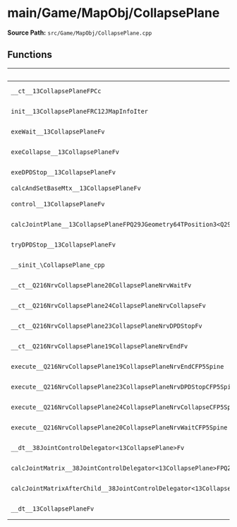 # main/Game/MapObj/CollapsePlane

**Source Path:** `src/Game/MapObj/CollapsePlane.cpp`

## Functions

| Name | Address | Match % |
|------|---------|---------|
| `__ct__13CollapsePlaneFPCc` | `0x801CA398` | :white_check_mark: (100.0%) |
| `init__13CollapsePlaneFRC12JMapInfoIter` | `0x801CA3F4` | :white_check_mark: (100.0%) |
| `exeWait__13CollapsePlaneFv` | `0x801CA5FC` | :white_check_mark: (100.0%) |
| `exeCollapse__13CollapsePlaneFv` | `0x801CA644` | :white_check_mark: (100.0%) |
| `exeDPDStop__13CollapsePlaneFv` | `0x801CA6FC` | :x: (97.0%) |
| `calcAndSetBaseMtx__13CollapsePlaneFv` | `0x801CA780` | :x: (0.0%) |
| `control__13CollapsePlaneFv` | `0x801CA7FC` | :white_check_mark: (100.0%) |
| `calcJointPlane__13CollapsePlaneFPQ29JGeometry64TPosition3<Q29JGeometry38TMatrix34<Q29JGeometry13SMatrix34C<f>>>RC19JointControllerInfo` | `0x801CA834` | :white_check_mark: (100.0%) |
| `tryDPDStop__13CollapsePlaneFv` | `0x801CA90C` | :white_check_mark: (100.0%) |
| `__sinit_\CollapsePlane_cpp` | `0x801CA990` | :white_check_mark: (100.0%) |
| `__ct__Q216NrvCollapsePlane20CollapsePlaneNrvWaitFv` | `0x801CA9CC` | :white_check_mark: (100.0%) |
| `__ct__Q216NrvCollapsePlane24CollapsePlaneNrvCollapseFv` | `0x801CA9DC` | :white_check_mark: (100.0%) |
| `__ct__Q216NrvCollapsePlane23CollapsePlaneNrvDPDStopFv` | `0x801CA9EC` | :white_check_mark: (100.0%) |
| `__ct__Q216NrvCollapsePlane19CollapsePlaneNrvEndFv` | `0x801CA9FC` | :white_check_mark: (100.0%) |
| `execute__Q216NrvCollapsePlane19CollapsePlaneNrvEndCFP5Spine` | `0x801CAA0C` | :white_check_mark: (100.0%) |
| `execute__Q216NrvCollapsePlane23CollapsePlaneNrvDPDStopCFP5Spine` | `0x801CAA10` | :white_check_mark: (100.0%) |
| `execute__Q216NrvCollapsePlane24CollapsePlaneNrvCollapseCFP5Spine` | `0x801CAA18` | :white_check_mark: (100.0%) |
| `execute__Q216NrvCollapsePlane20CollapsePlaneNrvWaitCFP5Spine` | `0x801CAA20` | :white_check_mark: (100.0%) |
| `__dt__38JointControlDelegator<13CollapsePlane>Fv` | `0x801CAA28` | :white_check_mark: (100.0%) |
| `calcJointMatrix__38JointControlDelegator<13CollapsePlane>FPQ29JGeometry64TPosition3<Q29JGeometry38TMatrix34<Q29JGeometry13SMatrix34C<f>>>RC19JointControllerInfo` | `0x801CAA68` | :white_check_mark: (100.0%) |
| `calcJointMatrixAfterChild__38JointControlDelegator<13CollapsePlane>FPQ29JGeometry64TPosition3<Q29JGeometry38TMatrix34<Q29JGeometry13SMatrix34C<f>>>RC19JointControllerInfo` | `0x801CAAD0` | :white_check_mark: (100.0%) |
| `__dt__13CollapsePlaneFv` | `0x801CAB38` | :white_check_mark: (100.0%) |